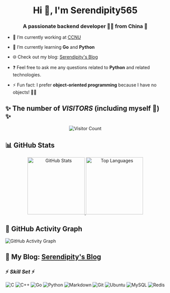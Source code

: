 <h1 align="center">Hi 👋, I'm Serendipity565</h1>
<h3 align="center">A passionate backend developer 👨‍💻 from China 🚀</h3>

- 🔭 I’m currently working at [CCNU](https://www.ccnu.edu.cn/)

- 🌱 I’m currently learning **Go** and **Python** 

- 🌐 Check out my blog: [Serendipity's Blog](https://serendipity565.github.io/)

- ❓ Feel free to ask me any questions related to **Python** and related technologies.

- ⚡ Fun fact: I prefer **object-oriented programming** because I have no objects! 🤷‍♂️

## ✨ The number of ***VISITORS*** (including myself 🤔) ✨

<p align="center">
  <img src="https://profile-counter.glitch.me/Serendipity565/count.svg" alt="Visitor Count" />
</p>

## 📊 GitHub Stats

<p align="center">
  <a href="https://github.com/Serendipity565">
    <img height="180em" src="https://github-readme-stats.vercel.app/api?username=Serendipity565&show_icons=true&include_all_commits=true&count_private=true" alt="GitHub Stats" />
  </a>
  <a href="https://github.com/Serendipity565">
    <img height="180em" src="https://github-readme-stats.vercel.app/api/top-langs/?username=Serendipity565&layout=compact" alt="Top Languages" />
  </a>
</p>

## 🌟 GitHub Activity Graph

![GitHub Activity Graph](https://github-readme-activity-graph.vercel.app/graph?username=Serendipity565&theme=github-light)

## 📝 My Blog: [Serendipity's Blog](https://serendipity565.github.io/)

### ⚡ ***Skill Set*** ⚡

<p align="center">
  <img src="https://img.shields.io/badge/C-ff9999?style=for-the-badge&logo=C&logoColor=fff" alt="C" />
  <img src="https://img.shields.io/badge/C++-ffb266?style=for-the-badge&logo=cplusplus&logoColor=fff" alt="C++" />
  <img src="https://img.shields.io/badge/Go-ffcc66?style=for-the-badge&logo=go&logoColor=fff" alt="Go" />
  <img src="https://img.shields.io/badge/Python-99ff99?style=for-the-badge&logo=python&logoColor=fff" alt="Python" />
  <img src="https://img.shields.io/badge/Markdown-99ccff?style=for-the-badge&logo=markdown&logoColor=fff" alt="Markdown" />
  <img src="https://img.shields.io/badge/Git-9999ff?style=for-the-badge&logo=git&logoColor=fff" alt="Git" />
  <img src="https://img.shields.io/badge/Ubuntu-cc99ff?style=for-the-badge&logo=ubuntu&logoColor=fff" alt="Ubuntu" />
  <img src="https://img.shields.io/badge/MySQL-ff99ff?style=for-the-badge&logo=mysql&logoColor=fff" alt="MySQL" />
  <img src="https://img.shields.io/badge/Redis-ffb3ff?style=for-the-badge&logo=redis&logoColor=fff" alt="Redis" />
</p>
